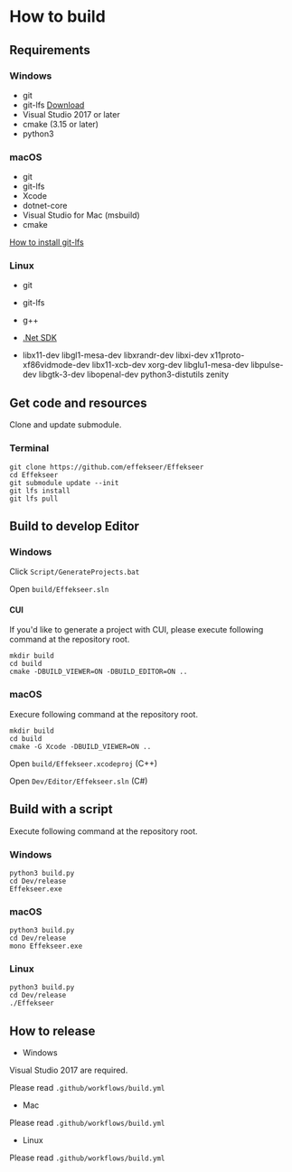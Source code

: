 How to build
==========

Requirements
----------

### Windows

- git
- git-lfs [Download](https://git-lfs.github.com/)
- Visual Studio 2017 or later
- cmake (3.15 or later)
- python3

### macOS

- git
- git-lfs
- Xcode
- dotnet-core
- Visual Studio for Mac (msbuild)
- cmake

[How to install git-lfs](https://github.com/git-lfs/git-lfs/wiki/Installation)

### Linux

- git
- git-lfs
- g++
- [.Net SDK](https://docs.microsoft.com/en-us/dotnet/core/install/linux-ubuntu)

- libx11-dev libgl1-mesa-dev libxrandr-dev libxi-dev x11proto-xf86vidmode-dev libx11-xcb-dev xorg-dev libglu1-mesa-dev libpulse-dev libgtk-3-dev libopenal-dev python3-distutils zenity

Get code and resources
----------

Clone and update submodule.

### Terminal

```
git clone https://github.com/effekseer/Effekseer
cd Effekseer
git submodule update --init
git lfs install
git lfs pull
```

Build to develop Editor
----------

### Windows

Click ``` Script/GenerateProjects.bat ```

Open ``` build/Effekseer.sln ```

#### CUI

If you'd like to generate a project with CUI, please execute following command at the repository root.

```
mkdir build
cd build
cmake -DBUILD_VIEWER=ON -DBUILD_EDITOR=ON .. 
```

### macOS

Execure following command at the repository root.

```
mkdir build
cd build
cmake -G Xcode -DBUILD_VIEWER=ON ..
```

Open ``` build/Effekseer.xcodeproj ``` (C++)

Open ``` Dev/Editor/Effekseer.sln ``` (C#)


Build with a script
----------

Execute following command at the repository root.

### Windows

```
python3 build.py
cd Dev/release
Effekseer.exe
```

### macOS

```
python3 build.py
cd Dev/release
mono Effekseer.exe
```

### Linux

```
python3 build.py
cd Dev/release
./Effekseer
```

## How to release

* Windows

Visual Studio 2017 are required.

Please read ``` .github/workflows/build.yml ```

* Mac

Please read ``` .github/workflows/build.yml ```

* Linux

Please read ``` .github/workflows/build.yml ```
